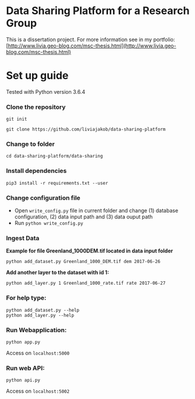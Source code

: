 # Data Sharing Platform for a Research Group

This is a dissertation project.
For more information see in my portfolio: [http://www.livia.geo-blog.com/msc-thesis.html](http://www.livia.geo-blog.com/msc-thesis.html)



# Set up guide

Tested with Python version 3.6.4


### Clone the repository

```git init```

```git clone https://github.com/liviajakob/data-sharing-platform```


### Change to folder

```cd data-sharing-platform/data-sharing```


### Install dependencies

```pip3 install -r requirements.txt --user```

### Change configuration file

- Open ```write_config.py``` file in current folder and change (1) database configuration, (2) data input path and (3) data ouput path
- Run ```python write_config.py```


### Ingest Data 

**Example for file Greenland_1000DEM.tif located in data input folder**

```python add_dataset.py Greenland_1000_DEM.tif dem 2017-06-26```


**Add another layer to the dataset with id 1:**


```python add_layer.py 1 Greenland_1000_rate.tif rate 2017-06-27```

### For help type:

```
python add_dataset.py --help
python add_layer.py --help
```


### Run Webapplication:

```
python app.py
```

Access on ```localhost:5000```

### Run web API:

```
python api.py
```

Access on ```localhost:5002```


